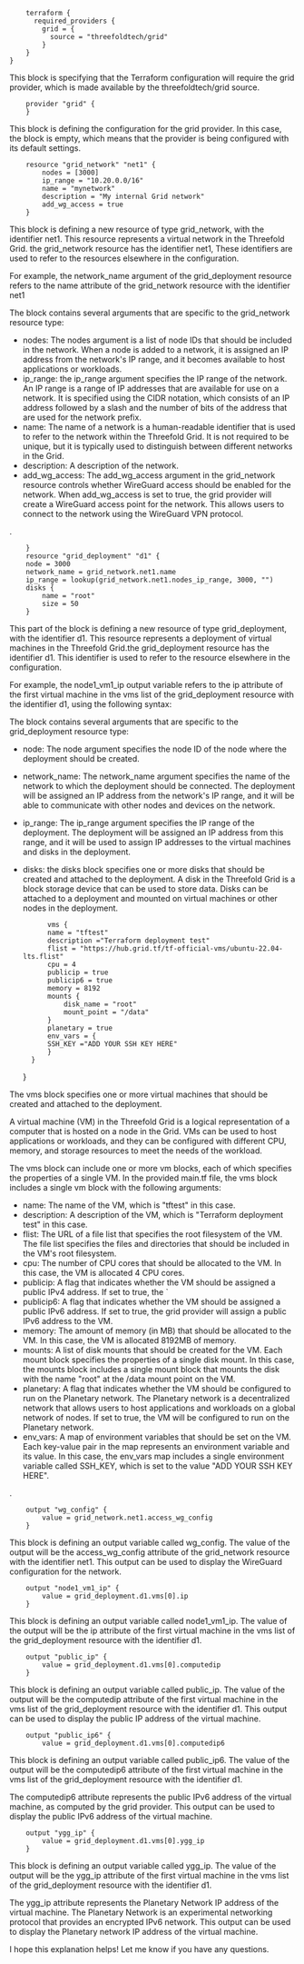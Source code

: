 		terraform {
		  required_providers {
		    grid = {
			  source = "threefoldtech/grid"
			}
		}
	}
This block is specifying that the Terraform configuration will require the grid provider, which is made available by the threefoldtech/grid source.

		provider "grid" {
		}
This block is defining the configuration for the grid provider. In this case, the block is empty, which means that the provider is being configured with its default settings.

		resource "grid_network" "net1" {
			nodes = [3000]
			ip_range = "10.20.0.0/16"
			name = "mynetwork"
			description = "My internal Grid network"
			add_wg_access = true
		}
This block is defining a new resource of type grid_network, with the identifier net1. This resource represents a virtual network in the Threefold Grid. the grid_network resource has the identifier net1, These identifiers are used to refer to the resources elsewhere in the configuration.

For example, the network_name argument of the grid_deployment resource refers to the name attribute of the grid_network resource with the identifier net1

The block contains several arguments that are specific to the grid_network resource type:

- nodes: The nodes argument is a list of node IDs that should be included in the network. When a node is added to a network, it is assigned an IP address from the network's IP range, and it becomes available to host applications or workloads.
- ip_range: the ip_range argument specifies the IP range of the network. An IP range is a range of IP addresses that are available for use on a network. It is specified using the CIDR notation, which consists of an IP address followed by a slash and the number of bits of the address that are used for the network prefix.
- name: The name of a network is a human-readable identifier that is used to refer to the network within the Threefold Grid. It is not required to be unique, but it is typically used to distinguish between different networks in the Grid.
- description: A description of the network.
- add_wg_access: The add_wg_access argument in the grid_network resource controls whether WireGuard access should be enabled for the network. When add_wg_access is set to true, the grid provider will create a WireGuard access point for the network. This allows users to connect to the network using the WireGuard VPN protocol.


.
	
		}
		resource "grid_deployment" "d1" {
		node = 3000
		network_name = grid_network.net1.name
		ip_range = lookup(grid_network.net1.nodes_ip_range, 3000, "")
		disks {
			name = "root"
			size = 50
		}
	
This part of the block is defining a new resource of type grid_deployment, with the identifier d1. This resource represents a deployment of virtual machines in the Threefold Grid.the grid_deployment resource has the identifier d1. This identifier is used to refer to the resource elsewhere in the configuration.

For example, the node1_vm1_ip output variable refers to the ip attribute of the first virtual machine in the vms list of the grid_deployment resource with the identifier d1, using the following syntax:

The block contains several arguments that are specific to the grid_deployment resource type:

- node: The node argument specifies the node ID of the node where the deployment should be created. 
- network_name: The network_name argument specifies the name of the network to which the deployment should be connected. The deployment will be assigned an IP address from the network's IP range, and it will be able to communicate with other nodes and devices on the network.
- ip_range: The ip_range argument specifies the IP range of the deployment. The deployment will be assigned an IP address from this range, and it will be used to assign IP addresses to the virtual machines and disks in the deployment.
- disks: the disks block specifies one or more disks that should be created and attached to the deployment. A disk in the Threefold Grid is a block storage device that can be used to store data. Disks can be attached to a deployment and mounted on virtual machines or other nodes in the deployment.


			vms {
			name = "tftest"
			description ="Terraform deployment test"
			flist = "https://hub.grid.tf/tf-official-vms/ubuntu-22.04-lts.flist"
			cpu = 4
			publicip = true
			publicip6 = true
			memory = 8192
			mounts {
				disk_name = "root"
				mount_point = "/data"
			}
			planetary = true
			env_vars = {
			SSH_KEY ="ADD YOUR SSH KEY HERE"
			}
		}
	}
	
The vms block specifies one or more virtual machines that should be created and attached to the deployment.

A virtual machine (VM) in the Threefold Grid is a logical representation of a computer that is hosted on a node in the Grid. VMs can be used to host applications or workloads, and they can be configured with different CPU, memory, and storage resources to meet the needs of the workload.

The vms block can include one or more vm blocks, each of which specifies the properties of a single VM. In the provided main.tf file, the vms block includes a single vm block with the following arguments:	
- name: The name of the VM, which is "tftest" in this case.
- description: A description of the VM, which is "Terraform deployment test" in this case.
- flist: The URL of a file list that specifies the root filesystem of the VM. The file list specifies the files and directories that should be included in the VM's root filesystem.
- cpu: The number of CPU cores that should be allocated to the VM. In this case, the VM is allocated 4 CPU cores.
- publicip: A flag that indicates whether the VM should be assigned a public IPv4 address. If set to true, the `
- publicip6: A flag that indicates whether the VM should be assigned a public IPv6 address. If set to true, the grid provider will assign a public IPv6 address to the VM.
- memory: The amount of memory (in MB) that should be allocated to the VM. In this case, the VM is allocated 8192MB of memory.
- mounts: A list of disk mounts that should be created for the VM. Each mount block specifies the properties of a single disk mount. In this case, the mounts block includes a single mount block that mounts the disk with the name "root" at the /data mount point on the VM.
- planetary: A flag that indicates whether the VM should be configured to run on the Planetary network. The Planetary network is a decentralized network that allows users to host applications and workloads on a global network of nodes. If set to true, the VM will be configured to run on the Planetary network.
- env_vars: A map of environment variables that should be set on the VM. Each key-value pair in the map represents an environment variable and its value. In this case, the env_vars map includes a single environment variable called SSH_KEY, which is set to the value "ADD YOUR SSH KEY HERE".

	
.

		output "wg_config" {
			value = grid_network.net1.access_wg_config
		}
This block is defining an output variable called wg_config. The value of the output will be the access_wg_config attribute of the grid_network resource with the identifier net1. This output can be used to display the WireGuard configuration for the network.

		output "node1_vm1_ip" {
			value = grid_deployment.d1.vms[0].ip
		}
This block is defining an output variable called node1_vm1_ip. The value of the output will be the ip attribute of the first virtual machine in the vms list of the grid_deployment resource with the identifier d1.

		output "public_ip" {
			value = grid_deployment.d1.vms[0].computedip
		}
This block is defining an output variable called public_ip. The value of the output will be the computedip attribute of the first virtual machine in the vms list of the grid_deployment resource with the identifier d1. This output can be used to display the public IP address of the virtual machine.

		output "public_ip6" {
			value = grid_deployment.d1.vms[0].computedip6
This block is defining an output variable called public_ip6. The value of the output will be the computedip6 attribute of the first virtual machine in the vms list of the grid_deployment resource with the identifier d1.

The computedip6 attribute represents the public IPv6 address of the virtual machine, as computed by the grid provider. This output can be used to display the public IPv6 address of the virtual machine.

		output "ygg_ip" {
			value = grid_deployment.d1.vms[0].ygg_ip
		}
This block is defining an output variable called ygg_ip. The value of the output will be the ygg_ip attribute of the first virtual machine in the vms list of the grid_deployment resource with the identifier d1.

The ygg_ip attribute represents the Planetary Network IP address of the virtual machine. The Planetary Network is an experimental networking protocol that provides an encrypted IPv6 network. This output can be used to display the Planetary network IP address of the virtual machine.

I hope this explanation helps! Let me know if you have any questions.
